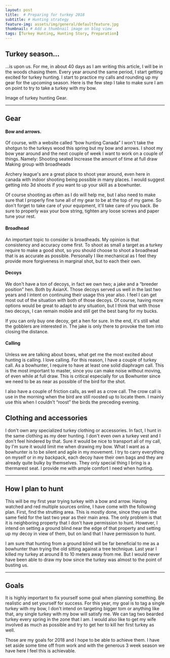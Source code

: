 ```yaml
---
layout: post
title:  # Preparing for turkey 2018
subtitle: # Hunting strategy
feature-img: assets/img/general/defaultfeature.jpg
thumbnail: # Add a thumbnail image on blog view
tags: [Turkey Hunting, Hunting Story, Preparation]
---
```


## Turkey season...

...is upon us. For me, in about 40 days as I am writing this article, I will be in the woods chasing them. Every year around the same period, I start getting excited for turkey hunting. I start to practice my calls and rounding up my gear for the upcoming season. Here is the few step I take to make sure I am on point to try to take a turkey with my bow.

Image of turkey hunting Gear.

*****

## Gear

#### Bow and arrows.

Of course, with a website called “bow hunting Canada” I won't take the shotgun to the turkeys wood this spring but my bow and arrows. I shoot my bow year around and the next couple of week I want to work on a couple of things. Namely:
Shooting seated
Increase the amount of time at full draw
Making group with broadheads

Archery league's are a great place to shoot year around, even here in canada with indoor shooting being possible in many places. I would suggest getting into 3d shoots if you want to up your skill as a bowhunter.

Of course shooting as often as I do will help me, but I also need to make sure that I properly fine tune all of my gear to be at the top of my game. So don't forget to take care of your equipment, it'll take care of you back. Be sure to properly wax your bow string, tighten any loose screws and paper tune your rest.

#### Broadhead

An important topic to consider is broadheads. My opinion is that consistency and accuracy come first. To shoot as small a target as a turkey require to make a good shot, so you should choose to shoot a broadhead that is as accurate as possible. Personally I like mechanical as I feel they provide more forgiveness in marginal shot, but to each their own.

#### Decoys

We don't have a ton of decoys, in fact we own two; a jake and a “breeder position” hen. Both by AxianX. Those decoys served us well in the last two years and I intent on continuing their usage this year also. I feel I can get most out of the situation with both of those decoys. Of course, having more options would be great to adapt to any situation, but I think that with those two decoys, I can remain mobile and still get the best bang for my bucks.

If you can only buy one decoy, get a hen for sure. In the end, it's still what the gobblers are interested in. The jake is only there to provoke the tom into closing the distance.

#### Calling

Unless we are talking about bows, what get me the most excited about hunting is calling. I love calling. For this reason, I have a couple of turkey call. As a bowhunter, I require to have at least one solid diaphragm call. This is the most important to master, since you can make noise without moving, of even while at full draw. This is critical especially for us Bowhunter since we need to be as near as possible of the bird for the shot.

I also have a couple of friction calls, as well as a crow call. The crow call is use in the morning when the bird are still roosted up to locate them. I mainly use this when I couldn't “roost” the birds the preceding evening.

## Clothing and accessories

I don't own any specialized turkey clothing or accessories. In fact, I hunt in the same clothing as my deer hunting. I don't even own a turkey vest and I don't feel hindered by that. Sure it would be nice to transport all of my call, by I'm sure it would limit me when drawing my bow. What I want as a bowhunter is to be silent and agile in my movement. I try to carry everything on myself or in my backpack, each decoy have their own bags and they are already quite bulky by themselves. They only special thing I bring is a thermarest seat. I provide me with ample comfort I need when hunting.

*****

## How I plan to hunt

This will be my first year trying turkey with a bow and arrow. Having watched and red multiple sources online, I have come with the following plan. First, find the strutting area. This is mostly done, since they use the same field for the last two year as their main area. The only problem is that it is neighboring property that I don't have permission to hunt. However, I intend on setting a ground blind near the edge of that property and setting up my decoy in view of them, but on land that I have permission to hunt.

I am sure that hunting from a ground blind will be far beneficial to me as a bowhunter than trying the old sitting against a tree technique. Last year I killed my turkey at around 8 to 10 meters away from me. But I would never have been able to draw my bow since the turkey was almost to the point of busting us.

*****

## Goals

It is highly important to fix yourself some goal when planning something. Be realistic and set yourself for success. For this year, my goal is to tag a single turkey with my bow, I don't intend on targeting bigger tom or anything like that, any single turkey with my bow will satisfy me. We can tag two bearded turkey every spring in the zone that I am. I would also like to get my wife involved as much as possible and try to get her to kill her first turkey as well.

Those are my goals for 2018 and I hope to be able to achieve them. I have set aside some time off from work and with the generous 3 week season we have here I feel this is achievable.
